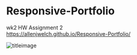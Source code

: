 # Responsive-Portfolio
wk2 HW Assignment 2
<br>
https://allenjwelch.github.io/Responsive-Portfolio/

![titleimage](titleImage.PNG)

<!--Use three @media screen tags, each with one of these max-widths: 980px, 768px and 640px.
You use 980px because you never want any of the content to be cut off. Since the desktop layout is about 960px wide, you want the media queries to kick in before your content gets cut off.-->

<!--768px is about the width of a tablet and 640px is about the width of a phone in landscape.-->
